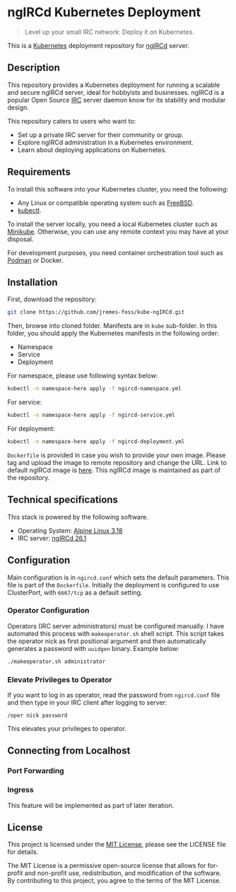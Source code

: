 # ngIRCd Kubernetes Deployment

> Level up your small IRC network: Deploy it on Kubernetes.

This is a [Kubernetes](https://kubernetes.io/) deployment repository for [ngIRCd](https://github.com/ngircd/ngircd) server.

## Description

This repository provides a Kubernetes deployment for running a scalable and secure ngIRCd server, ideal for hobbyists and businesses. ngIRCd is a popular Open Source [IRC](https://en.wikipedia.org/wiki/IRC) server daemon know for its stability and modular design.

This repository caters to users who want to:

- Set up a private IRC server for their community or group.
- Explore ngIRCd administration in a Kubernetes environment.
- Learn about deploying applications on Kubernetes.

## Requirements

To install this software into your Kubernetes cluster, you need the following:

- Any Linux or compatible operating system such as [FreeBSD](https://www.freebsd.org/).
- [kubectl](https://kubernetes.io/docs/reference/kubectl/).

To install the server locally, you need a local Kubernetes cluster such as [Minikube](https://minikube.sigs.k8s.io/docs/start/). Otherwise, you can use any remote context you may have at your disposal.

For development purposes, you need container orchestration tool such as [Podman](https://podman.io/) or Docker.

## Installation

First, download the repository:

```bash
git clone https://github.com/jremes-foss/kube-ngIRCd.git
```

Then, browse into cloned folder. Manifests are in `kube` sub-folder. In this folder, you should apply the Kubernetes manifests in the following order:

* Namespace
* Service
* Deployment

For namespace, please use following syntax below:

```bash
kubectl -n namespace-here apply -f ngircd-namespace.yml
```

For service:

```bash
kubectl -n namespace-here apply -f ngircd-service.yml
```

For deployment:

```bash
kubectl -n namespace-here apply -f ngircd-deployment.yml
```

`Dockerfile` is provided in case you wish to provide your own image. Please tag and upload the image to remote repository and change the URL. Link to default ngIRCd image is [here](https://hub.docker.com/r/jremesfoss/ngircd). This ngIRCd image is maintained as part of the repository.

## Technical specifications

This stack is powered by the following software.

- Operating System: [Alpine Linux 3.18](https://www.alpinelinux.org/)
- IRC server: [ngIRCd 26.1](https://github.com/ngircd/ngircd)

## Configuration

Main configuration is in `ngircd.conf` which sets the default parameters. This file is part of the `Dockerfile`. Initially the deployment is configured to use ClusterPort, with `6667/tcp` as a default setting.

### Operator Configuration

Operators (IRC server administrators) must be configured manually. I have automated this process with `makeoperator.sh` shell script. This script takes the operator nick as first positional argument and then automatically generates a password with `uuidgen` binary. Example below:

```bash
./makeoperator.sh administrator
```

### Elevate Privileges to Operator

If you want to log in as operator, read the password from `ngircd.conf` file and then type in your IRC client after logging to server:

```
/oper nick password
```

This elevates your privileges to operator.

## Connecting from Localhost

### Port Forwarding

### Ingress

This feature will be implemented as part of later iteration.

## License

This project is licensed under the [MIT License](https://opensource.org/license/mit), please see the LICENSE file for details.

The MIT License is a permissive open-source license that allows for for-profit and non-profit use, redistribution, and modification of the software. By contributing to this project, you agree to the terms of the MIT License.
